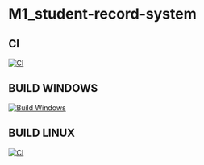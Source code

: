 # M1_student-record-system


## CI

[![CI](https://github.com/palaprolu/M1_student-record-system/actions/workflows/CI.yml/badge.svg)](https://github.com/palaprolu/M1_student-record-system/actions/workflows/CI.yml)

## BUILD WINDOWS
[![Build Windows](https://github.com/palaprolu/M1_student-record-system/actions/workflows/Windows.yml/badge.svg)](https://github.com/palaprolu/M1_student-record-system/actions/workflows/Windows.yml)

## BUILD LINUX
[![CI](https://github.com/palaprolu/M1_student-record-system/actions/workflows/CI.yml/badge.svg)](https://github.com/palaprolu/M1_student-record-system/actions/workflows/CI.yml)
